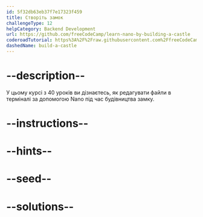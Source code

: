 ```yaml
---
id: 5f32db63eb37f7e17323f459
title: Створіть замок
challengeType: 12
helpCategory: Backend Development
url: https://github.com/freeCodeCamp/learn-nano-by-building-a-castle
coderoadTutorial: https%3A%2F%2Fraw.githubusercontent.com%2FfreeCodeCamp%2Flearn-nano-by-building-a-castle%2Fmain%2Ftutorial.json
dashedName: build-a-castle
---
```


# --description--

У цьому курсі з 40 уроків ви дізнаєтесь, як редагувати файли в терміналі за допомогою Nano під час будівництва замку.

# --instructions--

# --hints--

# --seed--

# --solutions--
